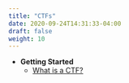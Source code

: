 ```yaml
---
title: "CTFs"
date: 2020-09-24T14:31:33-04:00
draft: false
weight: 10
---
```


+ **Getting Started**
    + [What is a CTF?](https://ctfd.io/whats-a-ctf/)
    